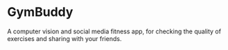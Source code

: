 # GymBuddy
A computer vision and social media fitness app, for checking the quality of exercises and sharing with your friends.
